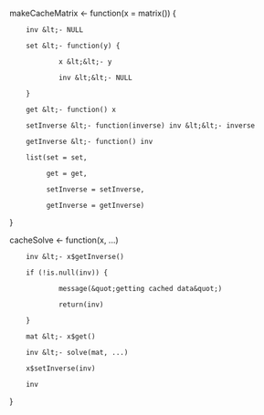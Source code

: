 makeCacheMatrix &lt;- function(x = matrix()) {

        inv &lt;- NULL

        set &lt;- function(y) {

                x &lt;&lt;- y

                inv &lt;&lt;- NULL

        }

        get &lt;- function() x

        setInverse &lt;- function(inverse) inv &lt;&lt;- inverse

        getInverse &lt;- function() inv

        list(set = set,

             get = get,

             setInverse = setInverse,

             getInverse = getInverse)

}

cacheSolve &lt;- function(x, ...)

        inv &lt;- x$getInverse()

        if (!is.null(inv)) {

                message(&quot;getting cached data&quot;)

                return(inv)

        }

        mat &lt;- x$get()

        inv &lt;- solve(mat, ...)

        x$setInverse(inv)

        inv

}
